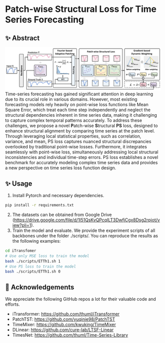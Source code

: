 # Patch-wise Structural Loss for Time Series Forecasting


## :sparkles: Abstract
![model](PS_Loss.png)
Time-series forecasting has gained significant attention in deep learning due to its crucial role in various domains. 
However, most existing forecasting models rely heavily on point-wise loss functions like Mean Square Error, which treat each time step independently and neglect the structural dependencies inherent in time series data, making it challenging to capture complex temporal patterns accurately.
To address these challenges, we propose a novel **P**atch-wise **S**tructural **PS** loss, designed to enhance structural alignment by comparing time series at the patch level. Through leveraging local statistical properties, such as correlation, variance, and mean, PS loss captures nuanced structural discrepancies overlooked by traditional point-wise losses. Furthermore, it integrates seamlessly with point-wise loss, simultaneously addressing local structural inconsistencies and individual time-step errors.
PS loss establishes a novel benchmark for accurately modeling complex time series data and provides a new perspective on time series loss function design.


## :sparkles: Usage

1. Install Pytorch and necessary dependencies.
```Bash
pip install -r requirements.txt
```
2. The datasets can be obtained from Google Drive (https://drive.google.com/file/d/1l51QsKvQPcqILT3DwfjCgx8Dsg2rpjot/view?pli=1).
3. Train the model and evaluate. We provide the experiment scripts of all backbones under the folder ./scripts/. You can reproduce the results as the following examples:
```Bash
cd iTransfomer
# Use only MSE loss to train the model
bash ./scripts/ETTh1.sh 1
# Use PS loss to train the model
bash ./scripts/ETTh1.sh 0
```

## :sparkling_heart: Acknowledgements

We appreciate the following GitHub repos a lot for their valuable code and efforts.

- iTransformer: https://github.com/thuml/iTransformer
- PatchTST: https://github.com/yuqinie98/PatchTST
- TimeMixer: https://github.com/kwuking/TimeMixer
- DLinear: https://github.com/cure-lab/LTSF-Linear
- TimesNet: https://github.com/thuml/Time-Series-Library

